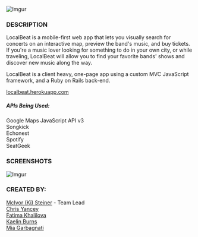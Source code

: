 ![Imgur](http://i.imgur.com/3LCVrWi.png)
  
### DESCRIPTION
LocalBeat is a mobile-first web app that lets you visually search for concerts on an interactive map, preview the band's music, and buy tickets. If you're a music lover looking for something to do in your own city, or while traveling, LocalBeat will allow you to find your favorite bands' shows and discover new music along the way.

LocalBeat is a client heavy, one-page app using a custom MVC JavaScript framework, and a Ruby on Rails back-end.

<a href="http://localbeat.herokuapp.com/" target="_blank">localbeat.herokuapp.com</a>

##### APIs Being Used:
Google Maps JavaScript API v3  
Songkick  
Echonest  
Spotify  
SeatGeek 

### SCREENSHOTS
![Imgur](http://i.imgur.com/8i6HhEK.png)

### CREATED BY:
<a href="https://github.com/mcivorsteiner" target="_blank">McIvor (Ki) Steiner</a> - Team Lead  
<a href="https://github.com/cyancey" target="_blank">Chris Yancey</a>  
<a href="https://github.com/timoshka88" target="_blank">Fatima Khalilova</a>   
<a href="https://github.com/kaelinbu" target="_blank">Kaelin Burns</a>  
<a href="https://github.com/fgarbagnati" target="_blank">Mia Garbagnati</a>  
 
